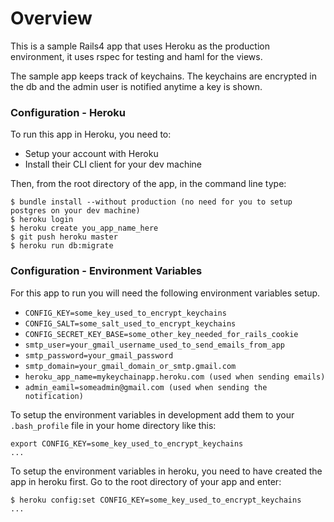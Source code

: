 Overview
==========

This is a sample Rails4 app that uses Heroku as the production environment, it uses
rspec for testing and haml for the views.

The sample app keeps track of keychains. The keychains are encrypted in the
db and the admin user is notified anytime a key is shown.

### Configuration - Heroku

To run this app in Heroku, you need to:
* Setup your account with Heroku
* Install their CLI client for your dev machine

Then, from the root directory of the app, in the command line type:

```
$ bundle install --without production (no need for you to setup postgres on your dev machine)
$ heroku login
$ heroku create you_app_name_here
$ git push heroku master
$ heroku run db:migrate
```

### Configuration - Environment Variables

For this app to run you will need the following environment variables setup.

* `CONFIG_KEY=some_key_used_to_encrypt_keychains`
* `CONFIG_SALT=some_salt_used_to_encrypt_keychains`
* `CONFIG_SECRET_KEY_BASE=some_other_key_needed_for_rails_cookie`
* `smtp_user=your_gmail_username_used_to_send_emails_from_app`
* `smtp_password=your_gmail_password`
* `smtp_domain=your_gmail_domain_or_smtp.gmail.com`
* `heroku_app_name=mykeychainapp.heroku.com (used when sending emails)`
* `admin_eamil=someadmin@gmail.com (used when sending the notification)`

To setup the environment variables in development add them to your `.bash_profile` file
in your home directory like this:

```
export CONFIG_KEY=some_key_used_to_encrypt_keychains
...
```

To setup the environment variables in heroku, you need to have created the app in heroku first.
Go to the root directory of your app and enter:

```
$ heroku config:set CONFIG_KEY=some_key_used_to_encrypt_keychains
...
```






